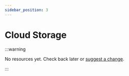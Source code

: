 ```yaml
---
sidebar_position: 3
---
```


# Cloud Storage

:::warning

No resources yet. Check back later or [suggest a change](https://github.com/cloudroboticshub/cloudroboticshub.github.io/issues/new).

:::
